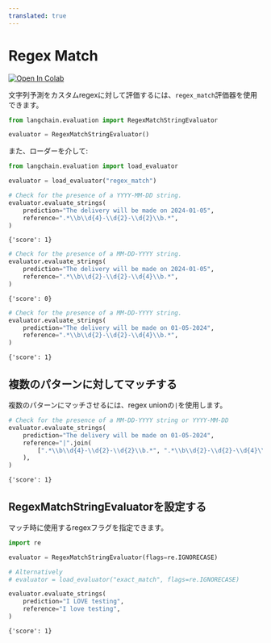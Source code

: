 ```yaml
---
translated: true
---
```


# Regex Match

[![Open In Colab](https://colab.research.google.com/assets/colab-badge.svg)](https://colab.research.google.com/github/langchain-ai/langchain/blob/master/docs/docs/guides/evaluation/string/regex_match.ipynb)

文字列予測をカスタムregexに対して評価するには、`regex_match`評価器を使用できます。

```python
from langchain.evaluation import RegexMatchStringEvaluator

evaluator = RegexMatchStringEvaluator()
```

また、ローダーを介して:

```python
from langchain.evaluation import load_evaluator

evaluator = load_evaluator("regex_match")
```

```python
# Check for the presence of a YYYY-MM-DD string.
evaluator.evaluate_strings(
    prediction="The delivery will be made on 2024-01-05",
    reference=".*\\b\\d{4}-\\d{2}-\\d{2}\\b.*",
)
```

```output
{'score': 1}
```

```python
# Check for the presence of a MM-DD-YYYY string.
evaluator.evaluate_strings(
    prediction="The delivery will be made on 2024-01-05",
    reference=".*\\b\\d{2}-\\d{2}-\\d{4}\\b.*",
)
```

```output
{'score': 0}
```

```python
# Check for the presence of a MM-DD-YYYY string.
evaluator.evaluate_strings(
    prediction="The delivery will be made on 01-05-2024",
    reference=".*\\b\\d{2}-\\d{2}-\\d{4}\\b.*",
)
```

```output
{'score': 1}
```

## 複数のパターンに対してマッチする

複数のパターンにマッチさせるには、regex unionの`|`を使用します。

```python
# Check for the presence of a MM-DD-YYYY string or YYYY-MM-DD
evaluator.evaluate_strings(
    prediction="The delivery will be made on 01-05-2024",
    reference="|".join(
        [".*\\b\\d{4}-\\d{2}-\\d{2}\\b.*", ".*\\b\\d{2}-\\d{2}-\\d{4}\\b.*"]
    ),
)
```

```output
{'score': 1}
```

## RegexMatchStringEvaluatorを設定する

マッチ時に使用するregexフラグを指定できます。

```python
import re

evaluator = RegexMatchStringEvaluator(flags=re.IGNORECASE)

# Alternatively
# evaluator = load_evaluator("exact_match", flags=re.IGNORECASE)
```

```python
evaluator.evaluate_strings(
    prediction="I LOVE testing",
    reference="I love testing",
)
```

```output
{'score': 1}
```
